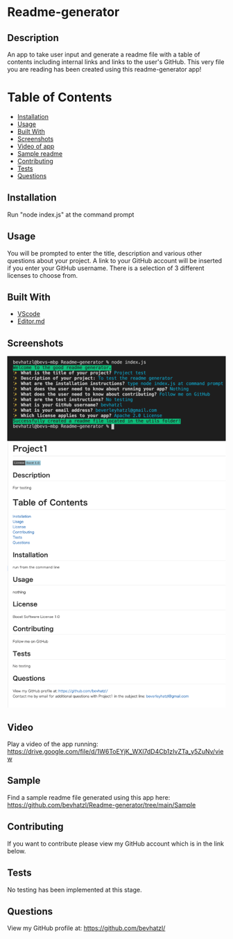 # Readme-generator

## Description
An app to take user input and generate a readme file with a table of contents including internal links and links to the user's GitHub. This very file you are reading has been created using this readme-generator app!
# Table of Contents
* [Installation](#installation)
* [Usage](#usage)
* [Built With](#built-with)
* [Screenshots](#screenshots)
* [Video of app](#video)
* [Sample readme](#sample)
* [Contributing](#contributing)
* [Tests](#tests)
* [Questions](#questions)
               
## Installation
Run "node index.js" at the command prompt
## Usage
You will be prompted to enter the title, description and various other questions about your project. A link to your GitHub account will be inserted if you enter your GitHub username. There is a selection of 3 different licenses to choose from.
## Built With
* [VScode](https://code.visualstudio.com/) 
* [Editor.md](https://pandao.github.io/editor.md/en.html)
## Screenshots
![Screenshot of result after running the app](/images/screen1.png)
![Screenshot of a sample readme file generated](/images/screen2.png)
## Video
Play a video of the app running: 
https://drive.google.com/file/d/1W6ToEYjK_WXl7dD4Cb1zIvZTa_y5ZuNv/view
## Sample
Find a sample readme file generated using this app here:
https://github.com/bevhatzl/Readme-generator/tree/main/Sample
## Contributing
If you want to contribute please view my GitHub account which is in the link below.
## Tests
No testing has been implemented at this stage.
## Questions
View my GitHub profile at: <a href="https://github.com/bevhatzl">https://github.com/bevhatzl/</a>